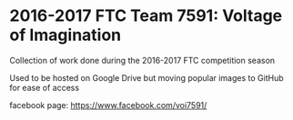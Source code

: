 # 2016-2017 FTC Team 7591: Voltage of Imagination
Collection of work done during the 2016-2017 FTC competition season

Used to be hosted on Google Drive but moving popular images to GitHub for ease of access

facebook page: https://www.facebook.com/voi7591/
